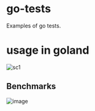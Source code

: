 # go-tests
Examples of go tests.

# usage in goland
![sc1](https://user-images.githubusercontent.com/1512513/82818118-33100080-9ed9-11ea-8039-75660dce64f5.png)

## Benchmarks

![image](https://user-images.githubusercontent.com/1512513/82906206-d9bed480-9f9f-11ea-9dcb-037afb238f34.png)
